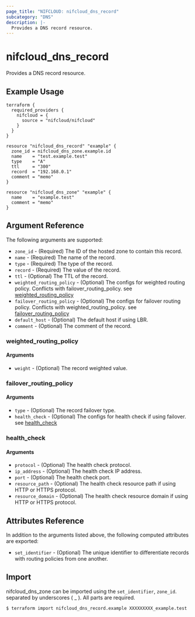 ```yaml
---
page_title: "NIFCLOUD: nifcloud_dns_record"
subcategory: "DNS"
description: |-
  Provides a DNS record resource.
---
```


# nifcloud_dns_record

Provides a DNS record resource.

## Example Usage

```hcl
terraform {
  required_providers {
    nifcloud = {
      source = "nifcloud/nifcloud"
    }
  }
}

resource "nifcloud_dns_record" "example" {
  zone_id = nifcloud_dns_zone.example.id
  name    = "test.example.test"
  type    = "A"
  ttl     = "300"
  record  = "192.168.0.1"
  comment = "memo"
}

resource "nifcloud_dns_zone" "example" {
  name    = "example.test"
  comment = "memo"
}
```

## Argument Reference

The following arguments are supported:

* `zone_id` - (Required) The ID of the hosted zone to contain this record.
* `name` - (Required) The name of the record.
* `type` - (Required) The type of the record.
* `record` - (Required) The value of the record.
* `ttl` - (Optional) The TTL of the record.
* `weighted_routing_policy` - (Optional) The configs for weighted routing policy. Conflicts with failover_routing_policy. see [weighted_routing_policy](#weighted_routing_policy)
* `failover_routing_policy` - (Optional) The configs for failover routing policy. Conflicts with weighted_routing_policy. see [failover_routing_policy](#failover_routing_policy)
* `default_host` - (Optional) The default host if using LBR.
* `comment` - (Optional) The comment of the record.

### weighted_routing_policy

#### Arguments

* `weight` - (Optional) The record weighted value.

### failover_routing_policy

#### Arguments

* `type` - (Optional) The record failover type.
* `health_check` - (Optional) The configs for health check if using failover. see [health_check](#health_check)

### health_check

#### Arguments

* `protocol` - (Optional) The health check protocol.
* `ip_address` - (Optional) The health check IP address.
* `port` - (Optional) The health check port.
* `resource_path` - (Optional) The health check resource path if using HTTP or HTTPS protocol.
* `resource_domain` - (Optional) The health check resource domain if using HTTP or HTTPS protocol.

## Attributes Reference

In addition to the arguments listed above, the following computed attributes are exported:

* `set_identifier` - (Optional) The unique identifier to differentiate records with routing policies from one another.

## Import

nifcloud_dns_zone can be imported using the `set_identifier`, `zone_id`.
separated by underscores ( _ ). All parts are required.

```
$ terraform import nifcloud_dns_record.example XXXXXXXXX_example.test
```
